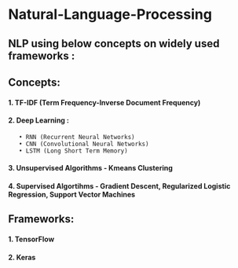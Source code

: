 # Natural-Language-Processing

## NLP using below concepts on widely used frameworks :

## Concepts:

#### 1. TF-IDF (Term Frequency-Inverse Document Frequency)
#### 2. Deep Learning : 

       • RNN (Recurrent Neural Networks)
       • CNN (Convolutional Neural Networks)
       • LSTM (Long Short Term Memory)
       
#### 3. Unsupervised Algorithms - Kmeans Clustering
#### 4. Supervised Algortihms - Gradient Descent, Regularized Logistic Regression, Support Vector Machines



## Frameworks:

#### 1. TensorFlow
#### 2. Keras
